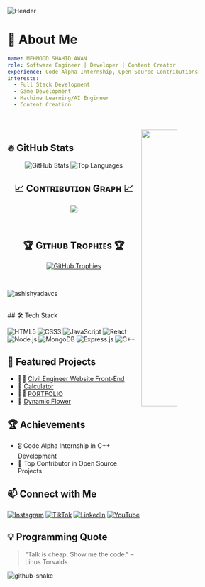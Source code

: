 ![Header](https://capsule-render.vercel.app/api?type=waving&color=0:FF5733,100:900C3F&height=200&section=header&text=Welcome%20to%20My%20GitHub!&fontSize=35&fontColor=ffffff&animation=fadeIn)

# 🚀 About Me

```yaml
name: MEHMOOD SHAHID AWAN
role: Software Engineer | Developer | Content Creator
experience: Code Alpha Internship, Open Source Contributions
interests:
  - Full Stack Development
  - Game Development
  - Machine Learning/AI Engineer
  - Content Creation
```
</br>
</br>
<div>
  <img align="right" width="40%" src="https://owlbertsio-resized.s3.amazonaws.com/Popper.psd.full.png">
</div>

## 🔥 GitHub Stats

<p align="center">

  <img src="https://github-readme-stats.vercel.app/api?username=mehmoodshahidawan8&show_icons=true&theme=radical&hide_border=true" alt="GitHub Stats"/>
  <img src="https://github-readme-stats.vercel.app/api/top-langs/?username=mehmoodshahidawan8&layout=compact&theme=radical&hide_border=true" alt="Top Languages"/>
  
</p>
<h2 align="center">📈 Cᴏɴᴛʀɪʙᴜᴛɪᴏɴ Gʀᴀᴘʜ 📈</h2>
<div align="center">
    <img src="https://github-readme-activity-graph.vercel.app/graph?username=mehmoodshahidawan8&bg_color=220a28&&color=ffffff&line=c56a90&point=ffeb95&area=false&hide_border=false" border-radius="15">
</div>
</p>
</br>
<!--Trophies Section-->   
<h2 align="center">🏆 Gɪᴛʜᴜʙ Tʀᴏᴘʜɪᴇs 🏆</h2>
<p align="center">
  <a href="https://github.com/Mehmoodshahidawan8">
    <picture>
      <source media="(prefers-color-scheme: dark)" srcset="https://github-profile-trophy.vercel.app/?username=mehmoodshahidawan8&no-bg=true&row=2&column=6&margin-w=20&margin-h=20&theme=monokai">
      <source media="(prefers-color-scheme: light)" srcset="https://github-profile-trophy.vercel.app/?username=mehmoodshahidawan8&no-bg=true&row=2&column=6&margin-w=20&margin-h=20">
      <img alt="GitHub Trophies" src="https://github-profile-trophy.vercel.app/?username=mehmoodshahidawan8&no-bg=true&no-frame=true&row=2&column=6&margin-w=20&margin-h=20">
    </picture>
  </a>
</p>
<br />
<!--Profile Count Badge-->
<p align="left">
  <img src="https://komarev.com/ghpvc/?username=mehmoodshahidawan8&label=Profile%20views&color=770677&style=for-the-badge&logo=star" alt="ashishyadavcs" style="padding-right:20px;" />
</p>
</br>
## 🛠️ Tech Stack

![HTML5](https://img.shields.io/badge/HTML5-%23E34F26.svg?style=flat&logo=html5&logoColor=white)
![CSS3](https://img.shields.io/badge/CSS3-%231572B6.svg?style=flat&logo=css3&logoColor=white)
![JavaScript](https://img.shields.io/badge/JavaScript-%23F7DF1E.svg?style=flat&logo=javascript&logoColor=black)
![React](https://img.shields.io/badge/React-%2361DAFB.svg?style=flat&logo=react&logoColor=black)
![Node.js](https://img.shields.io/badge/Node.js-%23339933.svg?style=flat&logo=node.js&logoColor=white)
![MongoDB](https://img.shields.io/badge/MongoDB-%2347A248.svg?style=flat&logo=mongodb&logoColor=white)
![Express.js](https://img.shields.io/badge/Express.js-%23000000.svg?style=flat&logo=express&logoColor=white)
![C++](https://img.shields.io/badge/C++-%2300599C.svg?style=flat&logo=c%2B%2B&logoColor=white)

## 📌 Featured Projects

- 👷‍♂️ [CIvil Engineer Website Front-End]([https://github.com/YourGitHubUsername/car-selling-website](https://github.com/Mehmoodshahidawan8/Civil-Engineer-website))
- 📝 [Calculator]([https://github.com/YourGitHubUsername/notes-app](https://github.com/Mehmoodshahidawan8/Calculator))
- 👨‍💻 [PORTFOLIO]([https://github.com/YourGitHubUsername/google-auth-mern](https://github.com/Mehmoodshahidawan8/PORTFOLIO))
- 🌸 [Dynamic Flower]([[https://github.com/YourGitHubUsername/google-auth-mern](https://github.com/Mehmoodshahidawan8/PORTFOLIO)](https://github.com/Mehmoodshahidawan8/Flowers))




## 🏆 Achievements

- 🎖️ Code Alpha Internship in C++ Development
- 🏅 Top Contributor in Open Source Projects

## 📫 Connect with Me

[![Instagram](https://img.shields.io/badge/Instagram-%23E4405F.svg?style=flat&logo=instagram&logoColor=white)]((https://www.instagram.com/mehmoodshahidawan_/))
[![TikTok](https://img.shields.io/badge/TikTok-%23000000.svg?style=flat&logo=tiktok&logoColor=white)]((https://www.tiktok.com/@mehmooshahidawan))
[![LinkedIn](https://img.shields.io/badge/LinkedIn-%230077B5.svg?style=flat&logo=linkedin&logoColor=white)]((https://www.linkedin.com/in/mehmood-shahid-awan-56018b31a/))
[![YouTube](https://img.shields.io/badge/YouTube-%23FF0000.svg?style=flat&logo=youtube&logoColor=white)]((https://www.youtube.com/@MSA01team01))

## 💡 Programming Quote

> "Talk is cheap. Show me the code." – Linus Torvalds
<picture>
  <source media="(prefers-color-scheme: dark)" srcset="https://raw.githubusercontent.com/tobiasmeyhoefer/tobiasmeyhoefer/output/github-snake-dark.svg" />
  <source media="(prefers-color-scheme: light)" srcset="https://raw.githubusercontent.com/tobiasmeyhoefer/tobiasmeyhoefer/output/github-snake.svg" />
  <img alt="github-snake" src="https://raw.githubusercontent.com/tobiasmeyhoefer/tobiasmeyhoefer/output/github-snake.svg" />
</picture>



